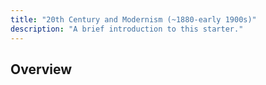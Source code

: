 ```yaml
---
title: "20th Century and Modernism (~1880-early 1900s)"
description: "A brief introduction to this starter."
---
```

## Overview
